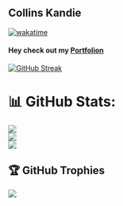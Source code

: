 

## Collins Kandie

[![wakatime](https://wakatime.com/badge/user/d4dca390-d82e-4af6-a51e-279cff40773e.svg)](https://wakatime.com/@d4dca390-d82e-4af6-a51e-279cff40773e)



<h4>Hey check out my <a href="https://collinskandie.github.io/collinskandie/">Portfolion</a></h4>




[![GitHub Streak](http://github-readme-streak-stats.herokuapp.com?user=collinskandie&theme=dark&background=000000&count-private=true&count-public=true)](https://git.io/streak-stats)


# 📊 GitHub Stats:
![](https://github-readme-stats.vercel.app/api?username=collinskandie&theme=dark&hide_border=false&include_all_commits=false&count_private=false)<br/>
![](https://github-readme-streak-stats.herokuapp.com/?user=collinskandie&theme=dark&hide_border=false)<br/>
![](https://github-readme-stats.vercel.app/api/top-langs/?username=collinskandie&theme=dark&hide_border=false&include_all_commits=false&count_private=false&layout=compact)

## 🏆 GitHub Trophies
![](https://github-profile-trophy.vercel.app/?username=collinskandie&theme=radical&no-frame=false&no-bg=true&margin-w=4)
